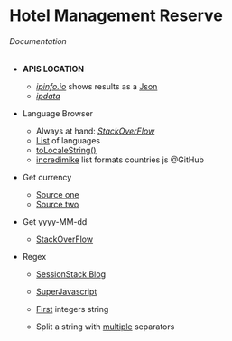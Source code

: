 # Hotel Management Reserve

###### Documentation

  * **APIS LOCATION**
    * [*ipinfo.io*](https://ipinfo.io) shows results as a [Json](https://ipinfo.io/json) 
    * [*ipdata*](https://ipdata.co)

  * Language Browser
    * Always at hand: [*StackOverFlow*](https://stackoverflow.com/questions/673905/best-way-to-determine-users-locale-within-browser)
    * [List](https://stackoverflow.com/questions/5580876/navigator-language-list-of-all-languages) of languages
    * [toLocaleString()](https://www.w3schools.com/jsref/jsref_tolocalestring.asp)
    * [incredimike](https://gist.github.com/incredimike/1469814) list formats countries js @GitHub

  * Get currency
    * [Source one](https://stackoverflow.com/questions/17003133/can-i-get-a-visitors-default-currency-symbol-with-javascript)
    * [Source two](https://stackoverflow.com/questions/44969852/javascript-number-tolocalestring-currency-without-currency-sign)
  

  * Get yyyy-MM-dd
    * [StackOverFlow](https://stackoverflow.com/questions/8040771/how-to-change-date-format-in-javascript)

  * Regex
    * [SessionStack Blog](https://blog.sessionstack.com/how-javascript-works-regular-expressions-regexp-e187e9082913)

    * [SuperJavascript](https://superjavascript.com/t/javascript-regex/)

    * [First](https://stackoverflow.com/questions/609574/get-the-first-integers-in-a-string-with-javascript) integers string

    * Split a string with [multiple](https://stackoverflow.com/questions/650022/how-do-i-split-a-string-with-multiple-separators-in-javascript) separators